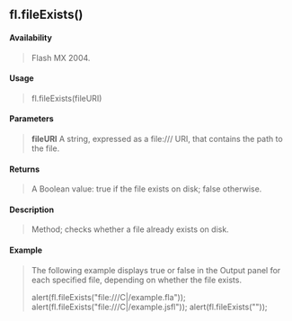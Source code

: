 ## fl.fileExists()

#### Availability

> Flash MX 2004.

#### Usage

> fl.fileExists(fileURI)

#### Parameters

> **fileURI** A string, expressed as a file:/// URI, that contains the path to the file.

#### Returns

> A Boolean value: true if the file exists on disk; false otherwise.

#### Description

> Method; checks whether a file already exists on disk.

#### Example

> The following example displays true or false in the Output panel for each specified file, depending on whether the file exists.
>
> alert(fl.fileExists("file:///C\|/example.fla")); alert(fl.fileExists("file:///C\|/example.jsfl")); alert(fl.fileExists(""));

